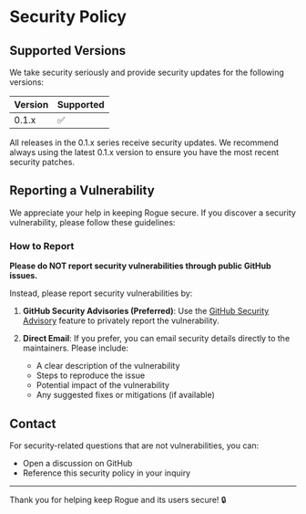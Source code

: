 # Security Policy

## Supported Versions

We take security seriously and provide security updates for the following versions:

| Version | Supported          |
| ------- | ------------------ |
| 0.1.x   | :white_check_mark: |

All releases in the 0.1.x series receive security updates. We recommend always using the latest 0.1.x version to ensure you have the most recent security patches.

## Reporting a Vulnerability

We appreciate your help in keeping Rogue secure. If you discover a security vulnerability, please follow these guidelines:

### How to Report

**Please do NOT report security vulnerabilities through public GitHub issues.**

Instead, please report security vulnerabilities by:

1. **GitHub Security Advisories (Preferred)**: Use the [GitHub Security Advisory](https://github.com/qualifire-dev/rogue/security/advisories/new) feature to privately report the vulnerability.

2. **Direct Email**: If you prefer, you can email security details directly to the maintainers. Please include:
   - A clear description of the vulnerability
   - Steps to reproduce the issue
   - Potential impact of the vulnerability
   - Any suggested fixes or mitigations (if available)

## Contact

For security-related questions that are not vulnerabilities, you can:

- Open a discussion on GitHub
- Reference this security policy in your inquiry

---

Thank you for helping keep Rogue and its users secure! 🔒

